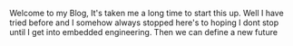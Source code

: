 Welcome to my Blog, It's taken me a long time to start this up. Well I have tried before and I somehow always stopped here's to hoping I dont stop until I get into embedded engineering. Then we can define a new future
